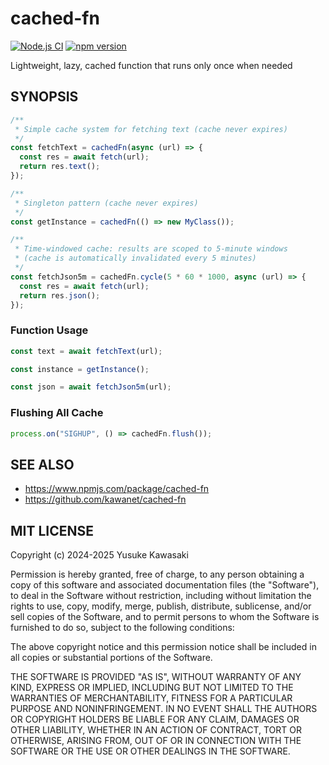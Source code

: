 # cached-fn

[![Node.js CI](https://github.com/kawanet/cached-fn/workflows/Node.js%20CI/badge.svg?branch=main)](https://github.com/kawanet/cached-fn/actions/)
[![npm version](https://badge.fury.io/js/cached-fn.svg)](https://badge.fury.io/js/cached-fn)

Lightweight, lazy, cached function that runs only once when needed

## SYNOPSIS

```javascript
/**
 * Simple cache system for fetching text (cache never expires)
 */
const fetchText = cachedFn(async (url) => {
  const res = await fetch(url);
  return res.text();
});

/**
 * Singleton pattern (cache never expires)
 */
const getInstance = cachedFn(() => new MyClass());

/**
 * Time-windowed cache: results are scoped to 5-minute windows
 * (cache is automatically invalidated every 5 minutes)
 */
const fetchJson5m = cachedFn.cycle(5 * 60 * 1000, async (url) => {
  const res = await fetch(url);
  return res.json();
});
```

### Function Usage

```javascript
const text = await fetchText(url);

const instance = getInstance();

const json = await fetchJson5m(url);
```

### Flushing All Cache

```javascript
process.on("SIGHUP", () => cachedFn.flush());
```

## SEE ALSO

- https://www.npmjs.com/package/cached-fn
- https://github.com/kawanet/cached-fn

## MIT LICENSE

Copyright (c) 2024-2025 Yusuke Kawasaki

Permission is hereby granted, free of charge, to any person obtaining a copy
of this software and associated documentation files (the "Software"), to deal
in the Software without restriction, including without limitation the rights
to use, copy, modify, merge, publish, distribute, sublicense, and/or sell
copies of the Software, and to permit persons to whom the Software is
furnished to do so, subject to the following conditions:

The above copyright notice and this permission notice shall be included in all
copies or substantial portions of the Software.

THE SOFTWARE IS PROVIDED "AS IS", WITHOUT WARRANTY OF ANY KIND, EXPRESS OR
IMPLIED, INCLUDING BUT NOT LIMITED TO THE WARRANTIES OF MERCHANTABILITY,
FITNESS FOR A PARTICULAR PURPOSE AND NONINFRINGEMENT. IN NO EVENT SHALL THE
AUTHORS OR COPYRIGHT HOLDERS BE LIABLE FOR ANY CLAIM, DAMAGES OR OTHER
LIABILITY, WHETHER IN AN ACTION OF CONTRACT, TORT OR OTHERWISE, ARISING FROM,
OUT OF OR IN CONNECTION WITH THE SOFTWARE OR THE USE OR OTHER DEALINGS IN THE
SOFTWARE.
